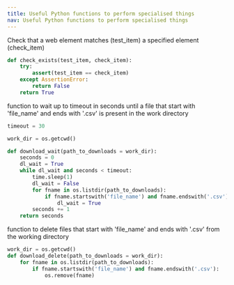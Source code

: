 ```yaml
---
title: Useful Python functions to perform specialised things
nav: Useful Python functions to perform specialised things
---
```



Check that a web element matches (test_item) a specified element (check_item)
```python
def check_exists(test_item, check_item):
    try:
        assert(test_item == check_item)
    except AssertionError:
        return False
    return True
```


function to wait up to timeout in seconds until a file that start with 'file_name' and ends with '.csv' is present in the work directory
```python
timeout = 30

work_dir = os.getcwd()

def download_wait(path_to_downloads = work_dir):
    seconds = 0
    dl_wait = True
    while dl_wait and seconds < timeout:
        time.sleep(1)
        dl_wait = False
        for fname in os.listdir(path_to_downloads):
            if fname.startswith('file_name') and fname.endswith('.csv'):
                dl_wait = True
        seconds += 1
    return seconds
```


function to delete files that start with 'file_name' and ends with '.csv' from the working directory
```python
work_dir = os.getcwd()
def download_delete(path_to_downloads = work_dir):
    for fname in os.listdir(path_to_downloads):
        if fname.startswith('file_name') and fname.endswith('.csv'):
            os.remove(fname)
```